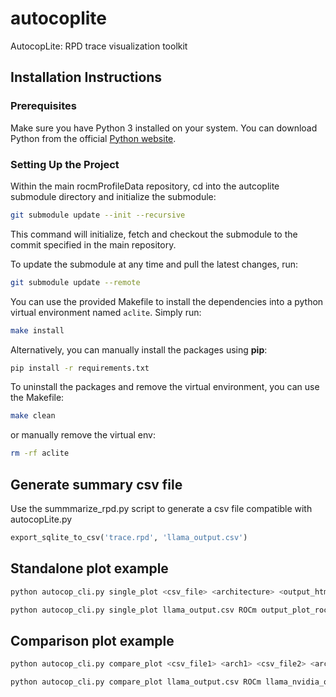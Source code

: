 # autocoplite
AutocopLite: RPD trace visualization toolkit

## Installation Instructions

### Prerequisites

Make sure you have Python 3 installed on your system. You can download Python from the official [Python website](https://www.python.org/downloads/).

### Setting Up the Project

Within the main rocmProfileData repository, cd into the autcoplite submodule directory and initialize the submodule:

  ```sh
  git submodule update --init --recursive
  ```

This command will initialize, fetch and checkout the submodule to the commit specified in the main repository.

To update the submodule at any time and pull the latest changes, run:

  ```sh
  git submodule update --remote
  ```
You can use the provided Makefile to install the dependencies into a python virtual environment named ```aclite```. Simply run:

```sh
make install
```

Alternatively, you can manually install the packages using **pip**:

```sh
pip install -r requirements.txt
```

To uninstall the packages and remove the virtual environment, you can use the Makefile:

```sh
make clean
```

 or manually remove the virtual env:

 ```sh
 rm -rf aclite
```

## Generate summary csv file

Use the summmarize_rpd.py script to generate a csv file compatible with autocopLite.py

```python
export_sqlite_to_csv('trace.rpd', 'llama_output.csv')
```

## Standalone plot example

```sh
python autocop_cli.py single_plot <csv_file> <architecture> <output_html>
```

```sh
python autocop_cli.py single_plot llama_output.csv ROCm output_plot_rocm_standalone.html
```

## Comparison plot example

```sh
python autocop_cli.py compare_plot <csv_file1> <arch1> <csv_file2> <arch2> <output_html>
```

```sh
python autocop_cli.py compare_plot llama_output.csv ROCm llama_nvidia_output.csv Nvidia comparison_output.html
```
